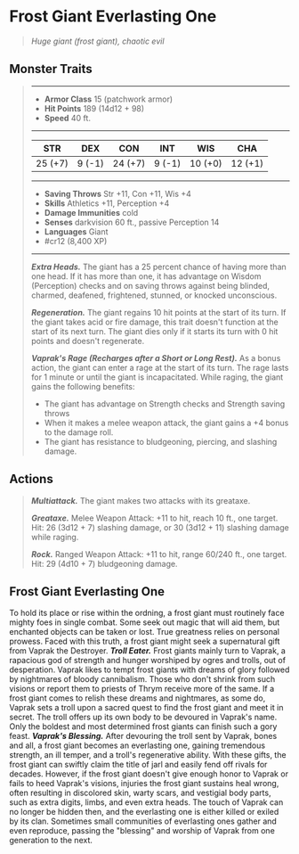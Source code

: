 # Frost Giant Everlasting One
>*Huge giant (frost giant), chaotic evil*
## Monster Traits
>___
>- **Armor Class** 15 (patchwork armor)
>- **Hit Points** 189 (14d12 + 98)
>- **Speed** 40 ft.
>___
>|STR|DEX|CON|INT|WIS|CHA|
>|:---:|:---:|:---:|:---:|:---:|:---:|
>|25 (+7)|9 (-1)|24 (+7)|9 (-1)|10 (+0)|12 (+1)|
>___
>- **Saving Throws** Str +11, Con +11, Wis +4
>- **Skills** Athletics +11, Perception +4
>- **Damage Immunities** cold
>- **Senses** darkvision 60 ft., passive Perception 14
>- **Languages** Giant
>- #cr12 (8,400 XP)
>___
>***Extra Heads.*** The giant has a 25 percent chance of having more than one head. If it has more than one, it has advantage on Wisdom (Perception) checks and on saving throws against being blinded, charmed, deafened, frightened, stunned, or knocked unconscious.  
>
>***Regeneration.*** The giant regains 10 hit points at the start of its turn. If the giant takes acid or fire damage, this trait doesn't function at the start of its next turn. The giant dies only if it starts its turn with 0 hit points and doesn't regenerate.  
>
>***Vaprak's Rage (Recharges after a Short or Long Rest).*** As a bonus action, the giant can enter a rage at the start of its turn. The rage lasts for 1 minute or until the giant is incapacitated. While raging, the giant gains the following benefits:  
>- The giant has advantage on Strength checks and Strength saving throws  
>- When it makes a melee weapon attack, the giant gains a +4 bonus to the damage roll.  
>- The giant has resistance to bludgeoning, piercing, and slashing damage.  
>
## Actions
>***Multiattack.*** The giant makes two attacks with its greataxe.  
>
>***Greataxe.*** Melee Weapon Attack: +11 to hit, reach 10 ft., one target. Hit: 26 (3d12 + 7) slashing damage, or 30 (3d12 + 11) slashing damage while raging.  
>
>***Rock.*** Ranged Weapon Attack: +11 to hit, range 60/240 ft., one target. Hit: 29 (4d10 + 7) bludgeoning damage.
## Frost Giant Everlasting One
To hold its place or rise within the ordning, a frost giant must routinely face mighty foes in single combat. Some seek out magic that will aid them, but enchanted objects can be taken or lost. True greatness relies on personal prowess. Faced with this truth, a frost giant might seek a supernatural gift from Vaprak the Destroyer.
***Troll Eater.***  Frost giants mainly turn to Vaprak, a rapacious god of strength and hunger worshiped by ogres and trolls, out of desperation. Vaprak likes to tempt frost giants with dreams of glory followed by nightmares of bloody cannibalism. Those who don't shrink from such visions or report them to priests of Thrym receive more of the same. If a frost giant comes to relish these dreams and nightmares, as some do, Vaprak sets a troll upon a sacred quest to find the frost giant and meet it in secret. The troll offers up its own body to be devoured in Vaprak's name. Only the boldest and most determined frost giants can finish such a gory feast.
***Vaprak's Blessing.***  After devouring the troll sent by Vaprak, bones and all, a frost giant becomes an everlasting one, gaining tremendous strength, an ill temper, and a troll's regenerative ability. With these gifts, the frost giant can swiftly claim the title of jarl and easily fend off rivals for decades. However, if the frost giant doesn't give enough honor to Vaprak or fails to heed Vaprak's visions, injuries the frost giant sustains heal wrong, often resulting in discolored skin, warty scars, and vestigial body parts, such as extra digits, limbs, and even extra heads. The touch of Vaprak can no longer be hidden then, and the everlasting one is either killed or exiled by its clan. Sometimes small communities of everlasting ones gather and even reproduce, passing the "blessing" and worship of Vaprak from one generation to the next.